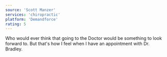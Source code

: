 ```yaml
---
source: 'Scott Manzer'
services: 'chiropractic'
platform: 'Demandforce'
rating: 5
---
```


Who would ever think that going to the Doctor would be something to look forward to. But that's how I feel when I have an appointment with Dr. Bradley.
